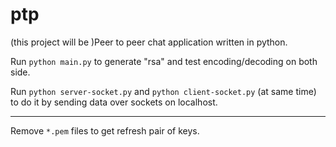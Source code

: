 # ptp
(this project will be )Peer to peer chat application written in python.


Run `python main.py` to generate "rsa" and test encoding/decoding on both side.

Run `python server-socket.py` and `python client-socket.py` (at same time) to do it by sending data over sockets on localhost.

---

Remove `*.pem` files to get refresh pair of keys.

